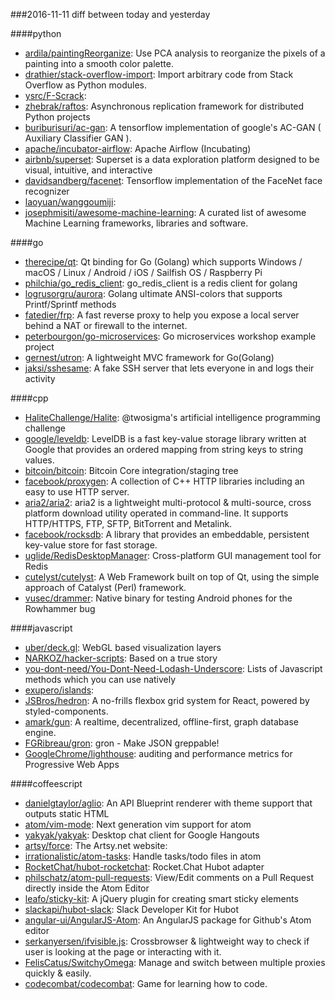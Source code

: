 ###2016-11-11
diff between today and yesterday

####python
* [ardila/paintingReorganize](https://github.com/ardila/paintingReorganize): Use PCA analysis to reorganize the pixels of a painting into a smooth color palette.
* [drathier/stack-overflow-import](https://github.com/drathier/stack-overflow-import): Import arbitrary code from Stack Overflow as Python modules.
* [ysrc/F-Scrack](https://github.com/ysrc/F-Scrack): 
* [zhebrak/raftos](https://github.com/zhebrak/raftos): Asynchronous replication framework for distributed Python projects
* [buriburisuri/ac-gan](https://github.com/buriburisuri/ac-gan): A tensorflow implementation of google's AC-GAN ( Auxiliary Classifier GAN ).
* [apache/incubator-airflow](https://github.com/apache/incubator-airflow): Apache Airflow (Incubating)
* [airbnb/superset](https://github.com/airbnb/superset): Superset is a data exploration platform designed to be visual, intuitive, and interactive
* [davidsandberg/facenet](https://github.com/davidsandberg/facenet): Tensorflow implementation of the FaceNet face recognizer
* [laoyuan/wanggoumiji](https://github.com/laoyuan/wanggoumiji): 
* [josephmisiti/awesome-machine-learning](https://github.com/josephmisiti/awesome-machine-learning): A curated list of awesome Machine Learning frameworks, libraries and software.

####go
* [therecipe/qt](https://github.com/therecipe/qt): Qt binding for Go (Golang) which supports Windows / macOS / Linux / Android / iOS / Sailfish OS / Raspberry Pi
* [philchia/go_redis_client](https://github.com/philchia/go_redis_client): go_redis_client is a redis client for golang
* [logrusorgru/aurora](https://github.com/logrusorgru/aurora): Golang ultimate ANSI-colors that supports Printf/Sprintf methods
* [fatedier/frp](https://github.com/fatedier/frp): A fast reverse proxy to help you expose a local server behind a NAT or firewall to the internet.
* [peterbourgon/go-microservices](https://github.com/peterbourgon/go-microservices): Go microservices workshop example project
* [gernest/utron](https://github.com/gernest/utron): A lightweight MVC framework for Go(Golang)
* [jaksi/sshesame](https://github.com/jaksi/sshesame): A fake SSH server that lets everyone in and logs their activity

####cpp
* [HaliteChallenge/Halite](https://github.com/HaliteChallenge/Halite): @twosigma's artificial intelligence programming challenge
* [google/leveldb](https://github.com/google/leveldb): LevelDB is a fast key-value storage library written at Google that provides an ordered mapping from string keys to string values.
* [bitcoin/bitcoin](https://github.com/bitcoin/bitcoin): Bitcoin Core integration/staging tree
* [facebook/proxygen](https://github.com/facebook/proxygen): A collection of C++ HTTP libraries including an easy to use HTTP server.
* [aria2/aria2](https://github.com/aria2/aria2): aria2 is a lightweight multi-protocol & multi-source, cross platform download utility operated in command-line. It supports HTTP/HTTPS, FTP, SFTP, BitTorrent and Metalink.
* [facebook/rocksdb](https://github.com/facebook/rocksdb): A library that provides an embeddable, persistent key-value store for fast storage.
* [uglide/RedisDesktopManager](https://github.com/uglide/RedisDesktopManager):  Cross-platform GUI management tool for Redis
* [cutelyst/cutelyst](https://github.com/cutelyst/cutelyst): A Web Framework built on top of Qt, using the simple approach of Catalyst (Perl) framework.
* [vusec/drammer](https://github.com/vusec/drammer): Native binary for testing Android phones for the Rowhammer bug

####javascript
* [uber/deck.gl](https://github.com/uber/deck.gl): WebGL based visualization layers
* [NARKOZ/hacker-scripts](https://github.com/NARKOZ/hacker-scripts): Based on a true story
* [you-dont-need/You-Dont-Need-Lodash-Underscore](https://github.com/you-dont-need/You-Dont-Need-Lodash-Underscore): Lists of Javascript methods which you can use natively
* [exupero/islands](https://github.com/exupero/islands): 
* [JSBros/hedron](https://github.com/JSBros/hedron): A no-frills flexbox grid system for React, powered by styled-components.
* [amark/gun](https://github.com/amark/gun): A realtime, decentralized, offline-first, graph database engine.
* [FGRibreau/gron](https://github.com/FGRibreau/gron): gron - Make JSON greppable!
* [GoogleChrome/lighthouse](https://github.com/GoogleChrome/lighthouse): auditing and performance metrics for Progressive Web Apps

####coffeescript
* [danielgtaylor/aglio](https://github.com/danielgtaylor/aglio): An API Blueprint renderer with theme support that outputs static HTML
* [atom/vim-mode](https://github.com/atom/vim-mode): Next generation vim support for atom
* [yakyak/yakyak](https://github.com/yakyak/yakyak): Desktop chat client for Google Hangouts
* [artsy/force](https://github.com/artsy/force): The Artsy.net website:
* [irrationalistic/atom-tasks](https://github.com/irrationalistic/atom-tasks): Handle tasks/todo files in atom
* [RocketChat/hubot-rocketchat](https://github.com/RocketChat/hubot-rocketchat): Rocket.Chat Hubot adapter
* [philschatz/atom-pull-requests](https://github.com/philschatz/atom-pull-requests): View/Edit comments on a Pull Request directly inside the Atom Editor
* [leafo/sticky-kit](https://github.com/leafo/sticky-kit): A jQuery plugin for creating smart sticky elements
* [slackapi/hubot-slack](https://github.com/slackapi/hubot-slack): Slack Developer Kit for Hubot
* [angular-ui/AngularJS-Atom](https://github.com/angular-ui/AngularJS-Atom): An AngularJS package for Github's Atom editor
* [serkanyersen/ifvisible.js](https://github.com/serkanyersen/ifvisible.js): Crossbrowser & lightweight way to check if user is looking at the page or interacting with it.
* [FelisCatus/SwitchyOmega](https://github.com/FelisCatus/SwitchyOmega): Manage and switch between multiple proxies quickly & easily.
* [codecombat/codecombat](https://github.com/codecombat/codecombat): Game for learning how to code.
